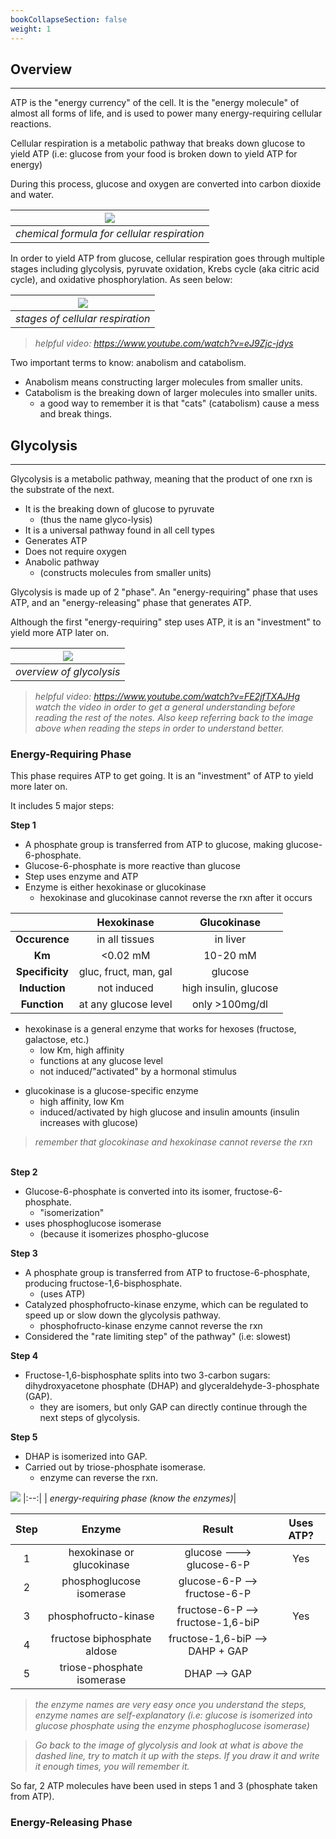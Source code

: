 ```yaml
---
bookCollapseSection: false
weight: 1
---
```


## **Overview**
---

ATP is the "energy currency" of the cell. It is the "energy molecule" of almost all forms of life, and is used to power many energy-requiring cellular reactions.

Cellular respiration is a metabolic pathway that breaks down glucose to yield ATP (i.e: glucose from your food is broken down to yield ATP for energy)

During this process, glucose and oxygen are converted into carbon dioxide and water.

|![](https://cdn.kastatic.org/ka-perseus-images/6b6ecbfb1c794a956f42e5b80226657a7b5b6b0b.png)|
|:--:|
|*chemical formula for cellular respiration*|

In order to yield ATP from glucose, cellular respiration goes through multiple stages including glycolysis, pyruvate oxidation, Krebs cycle (aka citric acid cycle), and oxidative phosphorylation. As seen below:

|![](https://cdn.kastatic.org/ka-perseus-images/b7c6b018ad440976202bbf875e814de46387dc48.png)|
|:--:|
|*stages of cellular respiration*|

> *helpful video: https://www.youtube.com/watch?v=eJ9Zjc-jdys*

Two important terms to know: anabolism and catabolism.
* Anabolism means constructing larger molecules from smaller units.
* Catabolism is the breaking down of larger molecules into smaller units.
    * a good way to remember it is that "cats" (catabolism) cause a mess and break things.

## **Glycolysis**
---
Glycolysis is a metabolic pathway, meaning that the product of one rxn is the substrate of the next.

* It is the breaking down of glucose to pyruvate
    * (thus the name glyco-lysis)
* It is a universal pathway found in all cell types
* Generates ATP
* Does not require oxygen
* Anabolic pathway
    * (constructs molecules from smaller units)

Glycolysis is made up of 2 "phase". An "energy-requiring" phase that uses ATP, and an "energy-releasing" phase that generates ATP.

Although the first "energy-requiring" step uses ATP, it is an "investment" to yield more ATP later on.

|![](https://cdn.kastatic.org/ka-perseus-images/3ac5f05c70a76473139a0abb96318146af528f48.png)|
|:--:|
|*overview of glycolysis*|

> *helpful video: https://www.youtube.com/watch?v=FE2jfTXAJHg*
\
> *watch the video in order to get a general understanding before reading the rest of the notes. Also keep referring back to the image above when reading the steps in order to understand better.*

### **Energy-Requiring Phase**

This phase requires ATP to get going. It is an "investment" of ATP to yield more later on.

It includes 5 major steps:

**Step 1**
* A phosphate group is transferred from ATP to glucose, making glucose-6-phosphate.
* Glucose-6-phosphate is more reactive than glucose
* Step uses enzyme and ATP
* Enzyme is either hexokinase or glucokinase
    * hexokinase and glucokinase cannot reverse the rxn after it occurs


| |Hexokinase|Glucokinase|
|:--:|:--:|:--:|
|**Occurence**|in all tissues|in liver|
|**Km**| <0.02 mM|10-20 mM|
|**Specificity**| gluc, fruct, man, gal| glucose|
|**Induction**|not induced| high insulin, glucose|
|**Function**|at any glucose level|only >100mg/dl|

* hexokinase is a general enzyme that works for hexoses (fructose, galactose, etc.)
    * low Km, high affinity
    * functions at any glucose level
    * not induced/"activated" by a hormonal stimulus
<!-- -->
* glucokinase is a glucose-specific enzyme
    * high affinity, low Km
    * induced/activated by high glucose and insulin amounts (insulin increases with glucose)

> *remember that glocokinase and hexokinase cannot reverse the rxn*
<!-- -->

\
**Step 2**
* Glucose-6-phosphate is converted into its isomer, fructose-6-phosphate.
    * "isomerization"
* uses phosphoglucose isomerase
    * (because it isomerizes phospho-glucose

**Step 3**
* A phosphate group is transferred from ATP to fructose-6-phosphate, producing fructose-1,6-bisphosphate.
    * (uses ATP)
* Catalyzed phosphofructo-kinase enzyme, which can be regulated to speed up or slow down the glycolysis pathway.
    * phosphofructo-kinase enzyme cannot reverse the rxn
* Considered the "rate limiting step" of the pathway" (i.e: slowest)

**Step 4**
* Fructose-1,6-bisphosphate splits into two 3-carbon sugars: dihydroxyacetone phosphate (DHAP) and glyceraldehyde-3-phosphate (GAP).
    * they are isomers, but only GAP can directly continue through the next steps of glycolysis.

**Step 5**
* DHAP is isomerized into GAP.
* Carried out by triose-phosphate isomerase.
    * enzyme can reverse the rxn.


![](https://s3-us-west-2.amazonaws.com/courses-images/wp-content/uploads/sites/110/2016/05/03193423/Figure_07_02_01.jpg)
|:--:|
| *energy-requiring phase (know the enzymes)*|

|Step|Enzyme|Result|Uses ATP?|
|:--:|:--:|:--:|:--:|
|1|hexokinase or glucokinase|glucose ---> glucose-6-P| Yes|
|2|phosphoglucose isomerase| glucose-6-P --> fructose-6-P||
|3|phosphofructo-kinase|fructose-6-P --> fructose-1,6-biP| Yes|
|4|fructose biphosphate aldose|fructose-1,6-biP --> DAHP + GAP||
|5|triose-phosphate isomerase|DHAP --> GAP||

> *the enzyme names are very easy once you understand the steps, enzyme names are self-explanatory (i.e: glucose is isomerized into glucose phosphate using the enzyme phosphoglucose isomerase)*

> *Go back to the image of glycolysis and look at what is above the dashed line, try to match it up with the steps. If you draw it and write it enough times, you will remember it.*

So far, 2 ATP molecules have been used in steps 1 and 3 (phosphate taken from ATP).


### **Energy-Releasing Phase**


